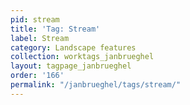 ```yaml
---
pid: stream
title: 'Tag: Stream'
label: Stream
category: Landscape features
collection: worktags_janbrueghel
layout: tagpage_janbrueghel
order: '166'
permalink: "/janbrueghel/tags/stream/"
---
```

